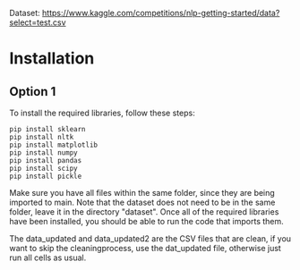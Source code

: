 Dataset: https://www.kaggle.com/competitions/nlp-getting-started/data?select=test.csv
# Installation

## Option 1
To install the required libraries, follow these steps:

```
pip install sklearn
pip install nltk
pip install matplotlib
pip install numpy
pip install pandas
pip install scipy
pip install pickle
```

Make sure you have all files within the same folder, since they are being imported to main. Note that the dataset does not need to be in the same folder, leave it in the directory "dataset".
Once all of the required libraries have been installed, you should be able to run the code that imports them.


The data_updated and data_updated2 are the CSV files that are clean, if you want to skip the cleaningprocess, use the dat_updated file, otherwise just run all cells as usual.

